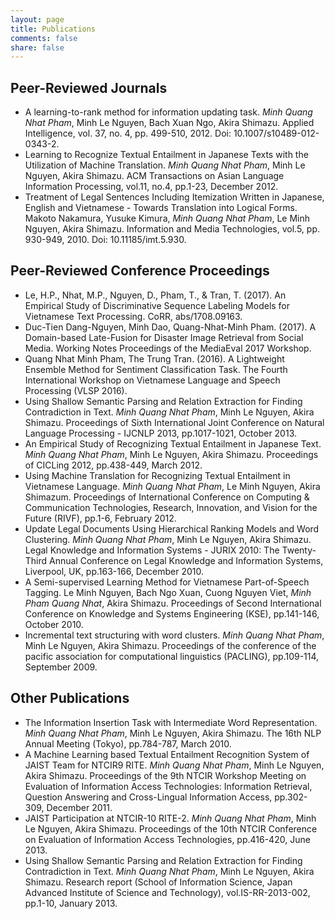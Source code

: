 ```yaml
---
layout: page
title: Publications
comments: false
share: false
---
```


## Peer-Reviewed Journals

* A learning-to-rank method for information updating task. _Minh Quang Nhat Pham_, Minh Le Nguyen, Bach Xuan Ngo, Akira Shimazu. Applied Intelligence, vol. 37, no. 4, pp. 499-510, 2012. Doi: 10.1007/s10489-012-0343-2.
* Learning to Recognize Textual Entailment in Japanese Texts with the Utilization of Machine Translation. _Minh Quang Nhat Pham_, Minh Le Nguyen, Akira Shimazu. ACM Transactions on Asian Language Information Processing, vol.11, no.4, pp.1-23, December 2012.
* Treatment of Legal Sentences Including Itemization Written in Japanese, English and Vietnamese - Towards Translation into Logical Forms. Makoto Nakamura, Yusuke Kimura, _Minh Quang Nhat Pham_, Le Minh Nguyen, Akira Shimazu. Information and Media Technologies, vol.5, pp. 930-949, 2010. Doi: 10.11185/imt.5.930.

## Peer-Reviewed Conference Proceedings

* Le, H.P., Nhat, M.P., Nguyen, D., Pham, T., & Tran, T. (2017). An Empirical Study of Discriminative Sequence Labeling Models for Vietnamese Text Processing. CoRR, abs/1708.09163.
* Duc-Tien Dang-Nguyen, Minh Dao, Quang-Nhat-Minh Pham. (2017). A Domain-based Late-Fusion for Disaster Image Retrieval from Social Media. Working Notes Proceedings of the MediaEval 2017 Workshop.
* Quang Nhat Minh Pham, The Trung Tran. (2016). A Lightweight Ensemble Method for Sentiment Classification Task. The Fourth International Workshop on Vietnamese Language and Speech Processing (VLSP 2016).
* Using Shallow Semantic Parsing and Relation Extraction for Finding Contradiction in Text. _Minh Quang Nhat Pham_, Minh Le Nguyen, Akira Shimazu. Proceedings of Sixth International Joint Conference on Natural Language Processing - IJCNLP 2013, pp.1017-1021, October 2013.
* An Empirical Study of Recognizing Textual Entailment in Japanese Text. _Minh Quang Nhat Pham_, Minh Le Nguyen, Akira Shimazu. Proceedings of CICLing 2012, pp.438-449, March 2012.
* Using Machine Translation for Recognizing Textual Entailment in Vietnamese Language. _Minh Quang Nhat Pham_, Le Minh Nguyen, Akira Shimazum. Proceedings of International Conference on Computing & Communication Technologies, Research, Innovation, and Vision for the Future (RIVF), pp.1-6, February 2012.
* Update Legal Documents Using Hierarchical Ranking Models and Word Clustering. _Minh Quang Nhat Pham_, Minh Le Nguyen, Akira Shimazu. Legal Knowledge and Information Systems - JURIX 2010: The Twenty-Third Annual Conference on Legal Knowledge and Information Systems, Liverpool, UK, pp.163-166, December 2010.
* A Semi-supervised Learning Method for Vietnamese Part-of-Speech Tagging. Le Minh Nguyen, Bach Ngo Xuan, Cuong Nguyen Viet, _Minh Pham Quang Nhat_, Akira Shimazu. Proceedings of Second International Conference on Knowledge and Systems Engineering (KSE), pp.141-146, October 2010.
* Incremental text structuring with word clusters. _Minh Quang Nhat Pham_, Minh Le Nguyen, Akira Shimazu. Proceedings of the conference of the pacific association for computational linguistics (PACLING), pp.109-114, September 2009.

## Other Publications

* The Information Insertion Task with Intermediate Word Representation. _Minh Quang Nhat Pham_, Minh Le Nguyen, Akira Shimazu. The 16th NLP Annual Meeting (Tokyo), pp.784-787, March 2010.
* A Machine Learning based Textual Entailment Recognition System of JAIST Team for NTCIR9 RITE. _Minh Quang Nhat Pham_, Minh Le Nguyen, Akira Shimazu. Proceedings of the 9th NTCIR Workshop Meeting on Evaluation of Information Access Technologies: Information Retrieval, Question Answering and Cross-Lingual Information Access, pp.302-309, December 2011.
* JAIST Participation at NTCIR-10 RITE-2. _Minh Quang Nhat Pham_, Minh Le Nguyen, Akira Shimazu. Proceedings of the 10th NTCIR Conference on Evaluation of Information Access Technologies, pp.416-420, June 2013.
* Using Shallow Semantic Parsing and Relation Extraction for Finding Contradiction in Text. _Minh Quang Nhat Pham_, Minh Le Nguyen, Akira Shimazu. Research report (School of Information Science, Japan Advanced Institute of Science and Technology), vol.IS-RR-2013-002, pp.1-10, January 2013.










